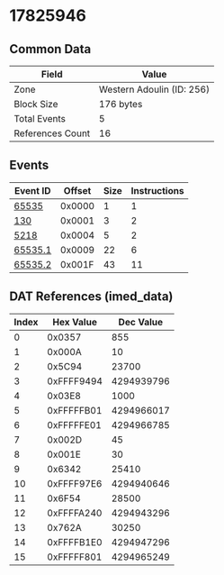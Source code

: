 # 17825946

## Common Data

| Field            | Value                     |
|------------------|---------------------------|
| Zone             | Western Adoulin (ID: 256) |
| Block Size       | 176 bytes                 |
| Total Events     | 5                         |
| References Count | 16                        |

## Events

| Event ID                | Offset   |   Size |   Instructions |
|-------------------------|----------|--------|----------------|
| [65535](./65535.md)     | 0x0000   |      1 |              1 |
| [130](./130.md)         | 0x0001   |      3 |              2 |
| [5218](./5218.md)       | 0x0004   |      5 |              2 |
| [65535.1](./65535.1.md) | 0x0009   |     22 |              6 |
| [65535.2](./65535.2.md) | 0x001F   |     43 |             11 |

## DAT References (imed_data)

|   Index | Hex Value   |   Dec Value |
|---------|-------------|-------------|
|       0 | 0x0357      |         855 |
|       1 | 0x000A      |          10 |
|       2 | 0x5C94      |       23700 |
|       3 | 0xFFFF9494  |  4294939796 |
|       4 | 0x03E8      |        1000 |
|       5 | 0xFFFFFB01  |  4294966017 |
|       6 | 0xFFFFFE01  |  4294966785 |
|       7 | 0x002D      |          45 |
|       8 | 0x001E      |          30 |
|       9 | 0x6342      |       25410 |
|      10 | 0xFFFF97E6  |  4294940646 |
|      11 | 0x6F54      |       28500 |
|      12 | 0xFFFFA240  |  4294943296 |
|      13 | 0x762A      |       30250 |
|      14 | 0xFFFFB1E0  |  4294947296 |
|      15 | 0xFFFFF801  |  4294965249 |
